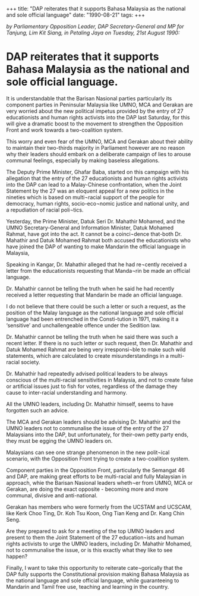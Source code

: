 +++ 
title: "DAP reiterates that it supports Bahasa Malaysia as the national and sole official language"
date: "1990-08-21"
tags:
+++

_by Parliamentary Opposition Leader, DAP Secretary-General and MP for Tanjung, Lim Kit Siang, in Petaling Jaya on Tuesday, 21st August 1990:_

# DAP reiterates that it supports Bahasa Malaysia as the national and sole official language.

It is understandable that the Barisan Nasional parties particularly its component parties in Peninsular Malaysia like UMNO, MCA and Gerakan are very worried about the new political impetus provided by the entry of 27 educationists and human rights activists into the DAP last Saturday, for this will give a dramatic boost to the movement to strengthen the Opposition Front and work towards a two-coalition system.</u>

This worry and even fear of the UMNO, MCA and Gerakan about their ability to maintain their 
two-thirds majority in Parliament however are no reason why their leaders should embark on a deliberate campaign of lies to arouse communal feelings, especially by making baseless allegations.

The Deputy Prime Minister, Ghafar Baba, started on this campaign with his allegation that the entry 
of the 27 educationists and human rights activists into the DAP can lead to a Malay-Chinese confrontation, when the Joint Statement by the 27 was an eloquent appeal for a new politics in the nineties which is based on multi¬racial support of the people for democracy, human rights, socio-eco¬nomic justice and national unity, and a repudiation of racial poli¬tics.

Yesterday, the Prime Minister, Datuk Seri Dr. Mahathir Mohamed, and the UMNO Secretary-General and Information Minister, Datuk Mohamed Rahmat, have got into the act. It cannot be a coinci¬dence that-both Dr. Mahathir and Datuk Mohamed Rahmat both accused the educationists who have joined the DAP of wanting to make Mandarin the official language in Malaysia,

Speaking in Kangar, Dr. Mahathir alleged that he had re¬cently received a letter from the educationists requesting that Manda¬rin be made an official language.

Dr. Mahathir cannot be telling the truth when he said he had recently received a letter requesting that Mandarin be made an official language.

I do not believe that there could be such a letter or such a request, as the position of the Malay language as the national language and sole official language had been entrenched in the Consti-tution in 1971, making it a ‘sensitive’ and unchallengeable offence under the Sedition law.

Dr. Mahathir cannot be telling the truth when he said there was such a recent letter. If there is no such letter or such request, then Dr. Mahathir and Datuk Mohamed Rahmat are being very irresponsi¬ble to make such wild statements, which are calculated to create misunderstandings in a multi-racial society.

Dr. Mahathir had repeatedly advised political leaders to be always conscious of the multi-racial sensitivities in Malaysia, and not to create false or artificial issues just to fish for votes, regardless of 
the damage they cause to inter-racial understanding and harmony.




All the UMNO leaders, including Dr. Mahathir himself, seems to have forgotten such an advice.

The MCA and Gerakan leaders should be advising Dr. Mahathir and the UMNO leaders not to communalise the issue of the entry of the 27 Malaysians into the DAP, but unfortunately, for their-own petty party ends, they must be egging the UMNO leaders on.

Malaysians can see one strange phenomenon in the new polit¬ical scenario, with the Opposition Front trying to create a two-coalition system.

Component parties in the Opposition Front, particularly the Semangat 46 and DAP, are making great efforts to be multi-racial and fully Malaysian in approach, whie the Barisan Nasional leaders wheth¬er from UMNO, MCA or Gerakan, are doing the exact opposite - becoming more and more communal,   divisive and anti-national.

Gerakan has members who were formerly from the UCSTAM and UCSCAM, like Kerk Choo Ting, 
Dr. Koh Tsu Koon, Ong Tian Keng and Dr. Kang Chin Seng.

Are they prepared to ask for a meeting of the top UMNO leaders and present to them the 
Joint Statement of the 27 education¬ists and human rights activists to urge the UMNO leaders, including Dr. Mahathir Mohamed, not to communalise the issue, or is this exactly what they like to see happen?

Finally, I want to take this opportunity to reiterate cate¬gorically that the DAP fully supports the Constitutional provision making Bahasa Malaysia as the national language and sole official language, while guaranteeing to Mandarin and Tamil free use, teaching and learning in the country.
 
